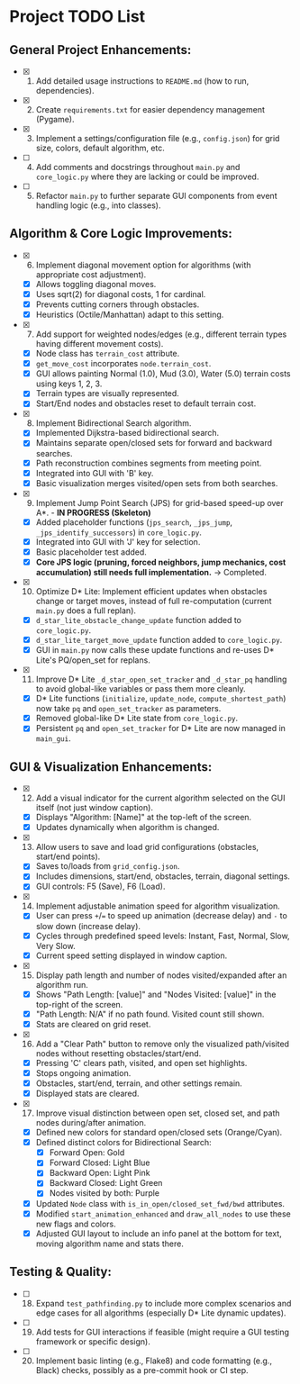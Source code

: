 # Project TODO List

## General Project Enhancements:
- [x] 1. Add detailed usage instructions to `README.md` (how to run, dependencies).
- [x] 2. Create `requirements.txt` for easier dependency management (Pygame).
- [x] 3. Implement a settings/configuration file (e.g., `config.json`) for grid size, colors, default algorithm, etc.
- [ ] 4. Add comments and docstrings throughout `main.py` and `core_logic.py` where they are lacking or could be improved.
- [ ] 5. Refactor `main.py` to further separate GUI components from event handling logic (e.g., into classes).

## Algorithm & Core Logic Improvements:
- [x] 6. Implement diagonal movement option for algorithms (with appropriate cost adjustment).
    - [x] Allows toggling diagonal moves.
    - [x] Uses sqrt(2) for diagonal costs, 1 for cardinal.
    - [x] Prevents cutting corners through obstacles.
    - [x] Heuristics (Octile/Manhattan) adapt to this setting.
- [x] 7. Add support for weighted nodes/edges (e.g., different terrain types having different movement costs).
    - [x] Node class has `terrain_cost` attribute.
    - [x] `get_move_cost` incorporates `node.terrain_cost`.
    - [x] GUI allows painting Normal (1.0), Mud (3.0), Water (5.0) terrain costs using keys 1, 2, 3.
    - [x] Terrain types are visually represented.
    - [x] Start/End nodes and obstacles reset to default terrain cost.
- [x] 8. Implement Bidirectional Search algorithm.
    - [x] Implemented Dijkstra-based bidirectional search.
    - [x] Maintains separate open/closed sets for forward and backward searches.
    - [x] Path reconstruction combines segments from meeting point.
    - [x] Integrated into GUI with 'B' key.
    - [x] Basic visualization merges visited/open sets from both searches.
- [x] 9. Implement Jump Point Search (JPS) for grid-based speed-up over A*. - **IN PROGRESS (Skeleton)**
    - [x] Added placeholder functions (`jps_search`, `_jps_jump`, `_jps_identify_successors`) in `core_logic.py`.
    - [x] Integrated into GUI with 'J' key for selection.
    - [x] Basic placeholder test added.
    - [x] **Core JPS logic (pruning, forced neighbors, jump mechanics, cost accumulation) still needs full implementation.** -> Completed.
- [x] 10. Optimize D* Lite: Implement efficient updates when obstacles change or target moves, instead of full re-computation (current `main.py` does a full replan).
    - [x] `d_star_lite_obstacle_change_update` function added to `core_logic.py`.
    - [x] `d_star_lite_target_move_update` function added to `core_logic.py`.
    - [x] GUI in `main.py` now calls these update functions and re-uses D* Lite's PQ/open_set for replans.
- [x] 11. Improve D* Lite `_d_star_open_set_tracker` and `_d_star_pq` handling to avoid global-like variables or pass them more cleanly.
    - [x] D* Lite functions (`initialize`, `update_node`, `compute_shortest_path`) now take `pq` and `open_set_tracker` as parameters.
    - [x] Removed global-like D* Lite state from `core_logic.py`.
    - [x] Persistent `pq` and `open_set_tracker` for D* Lite are now managed in `main_gui`.

## GUI & Visualization Enhancements:
- [x] 12. Add a visual indicator for the current algorithm selected on the GUI itself (not just window caption).
    - [x] Displays "Algorithm: [Name]" at the top-left of the screen.
    - [x] Updates dynamically when algorithm is changed.
- [x] 13. Allow users to save and load grid configurations (obstacles, start/end points).
    - [x] Saves to/loads from `grid_config.json`.
    - [x] Includes dimensions, start/end, obstacles, terrain, diagonal settings.
    - [x] GUI controls: F5 (Save), F6 (Load).
- [x] 14. Implement adjustable animation speed for algorithm visualization.
    - [x] User can press `+`/`=` to speed up animation (decrease delay) and `-` to slow down (increase delay).
    - [x] Cycles through predefined speed levels: Instant, Fast, Normal, Slow, Very Slow.
    - [x] Current speed setting displayed in window caption.
- [x] 15. Display path length and number of nodes visited/expanded after an algorithm run.
    - [x] Shows "Path Length: [value]" and "Nodes Visited: [value]" in the top-right of the screen.
    - [x] "Path Length: N/A" if no path found. Visited count still shown.
    - [x] Stats are cleared on grid reset.
- [x] 16. Add a "Clear Path" button to remove only the visualized path/visited nodes without resetting obstacles/start/end.
    - [x] Pressing 'C' clears path, visited, and open set highlights.
    - [x] Stops ongoing animation.
    - [x] Obstacles, start/end, terrain, and other settings remain.
    - [x] Displayed stats are cleared.
- [x] 17. Improve visual distinction between open set, closed set, and path nodes during/after animation.
    - [x] Defined new colors for standard open/closed sets (Orange/Cyan).
    - [x] Defined distinct colors for Bidirectional Search:
        - [x] Forward Open: Gold
        - [x] Forward Closed: Light Blue
        - [x] Backward Open: Light Pink
        - [x] Backward Closed: Light Green
        - [x] Nodes visited by both: Purple
    - [x] Updated `Node` class with `is_in_open/closed_set_fwd/bwd` attributes.
    - [x] Modified `start_animation_enhanced` and `draw_all_nodes` to use these new flags and colors.
    - [x] Adjusted GUI layout to include an info panel at the bottom for text, moving algorithm name and stats there.

## Testing & Quality:
- [ ] 18. Expand `test_pathfinding.py` to include more complex scenarios and edge cases for all algorithms (especially D* Lite dynamic updates).
- [ ] 19. Add tests for GUI interactions if feasible (might require a GUI testing framework or specific design).
- [ ] 20. Implement basic linting (e.g., Flake8) and code formatting (e.g., Black) checks, possibly as a pre-commit hook or CI step.
